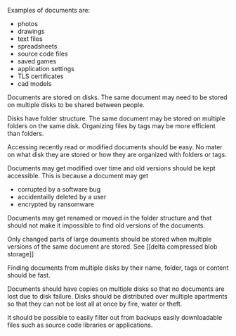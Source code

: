 Examples of documents are:
- photos
- drawings
- text files
- spreadsheets
- source code files
- saved games
- application settings
- TLS certificates
- cad models

Documents are stored on disks. The same document may need to be stored on multiple disks to be shared between people. 

Disks have folder structure. The same document may be stored on multiple folders on the same disk. Organizing files by tags may be more efficient than folders.

Accessing recently read or modified documents should be easy. No mater on what disk they are stored or how they are organized with folders or tags.

Documents may get modified over time and old versions should be kept accessible. This is because a document may get 
- corrupted by a software bug
- accidentailly deleted by a user
- encrypted by ransomware

Documents may get renamed or moved in the folder structure and that should not make it impossible to find old versions of the documents.

Only changed parts of large douments should be stored when multiple versions of the same document are stored. See [[delta compressed blob storage]]

Finding documents from multiple disks by their name, folder, tags or content should be fast.

Documents should have copies on multiple disks so that no documents are lost due to disk failure. Disks should be distributed over multiple apartments so that they can not be lost all at once by fire, water or theft.

It should be possible to easily filter out from backups easily downloadable files such as source code libraries or applications.